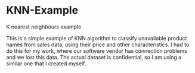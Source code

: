 # KNN-Example
K nearest neighbours example

This is a simple example of KNN algorithm to classify unavailable product names from sales data, using their price and other characteristics. I had to do this for my work, where our software vendor has connection problems and we lost this data. The actual dataset is confidential, so I am using a similar one that I created myself.
